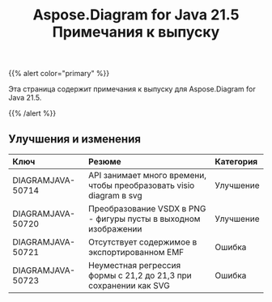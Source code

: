 ﻿---
title: Aspose.Diagram for Java 21.5 Примечания к выпуску
type: docs
weight: 8
url: /ru/java/aspose-diagram-for-java-21-5-release-notes/
---
{{% alert color="primary" %}}

Эта страница содержит примечания к выпуску для Aspose.Diagram for Java 21.5.

{{% /alert %}}
## **Улучшения и изменения**  ##

|**Ключ**|**Резюме**|**Категория**|
|:- |:- |:- |
|DIAGRAMJAVA-50714|API занимает много времени, чтобы преобразовать visio diagram в svg|Улучшение|
|DIAGRAMJAVA-50720|Преобразование VSDX в PNG - фигуры пусты в выходном изображении|Улучшение|
|DIAGRAMJAVA-50721|Отсутствует содержимое в экспортированном EMF|Ошибка|
|DIAGRAMJAVA-50723|Неуместная регрессия формы с 21,2 до 21,3 при сохранении как SVG|Ошибка|
